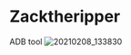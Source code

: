 # Zacktheripper
ADB tool
![20210208_133830](https://user-images.githubusercontent.com/78955348/107750866-4859e300-6d25-11eb-92f3-5e6bf4186458.png)

